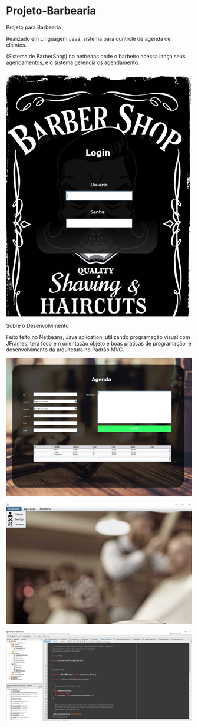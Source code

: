 # Projeto-Barbearia

Projeto para Barbearia

Realizado em  Linguagem Java, sistema para controle de agenda de clientes.


(Sistema de BarberShop) no netbeans onde o barbeiro acessa lança seus agendamentos, e o sistema gerencia os agendamento. 


![](https://github.com/Marcelo-cp/Projeto-Barbearia/blob/master/img%20login%20java.JPG)



Sobre o Desenvolvimento

Feito feito no Netbeans, Java aplication, utilizando programação visual com JFrames, terá foco em orientação objeto e boas práticas de programação, e desenvolvimento da arquitetura no Padrão MVC.


![](https://github.com/Marcelo-cp/Projeto-Barbearia/blob/master/img.tela%20cadastro.JPG)



![](https://github.com/Marcelo-cp/Projeto-Barbearia/blob/master/reg%20img.JPG)



![](https://github.com/Marcelo-cp/Projeto-Barbearia/blob/master/NetBeans%20img.JPG)


